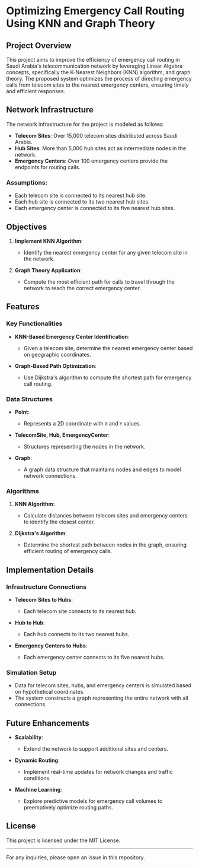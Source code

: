 # Optimizing Emergency Call Routing Using KNN and Graph Theory

## Project Overview

This project aims to improve the efficiency of emergency call routing in Saudi Arabia's telecommunication network by leveraging Linear Algebra concepts, specifically the K-Nearest Neighbors (KNN) algorithm, and graph theory. The proposed system optimizes the process of directing emergency calls from telecom sites to the nearest emergency centers, ensuring timely and efficient responses.

## Network Infrastructure

The network infrastructure for the project is modeled as follows:

- **Telecom Sites**: Over 15,000 telecom sites distributed across Saudi Arabia.
- **Hub Sites**: More than 5,000 hub sites act as intermediate nodes in the network.
- **Emergency Centers**: Over 100 emergency centers provide the endpoints for routing calls.

### Assumptions:

- Each telecom site is connected to its nearest hub site.
- Each hub site is connected to its two nearest hub sites.
- Each emergency center is connected to its five nearest hub sites.

## Objectives

1. **Implement KNN Algorithm**:

   - Identify the nearest emergency center for any given telecom site in the network.

2. **Graph Theory Application**:

   - Compute the most efficient path for calls to travel through the network to reach the correct emergency center.

## Features

### Key Functionalities

- **KNN-Based Emergency Center Identification**:

  - Given a telecom site, determine the nearest emergency center based on geographic coordinates.

- **Graph-Based Path Optimization**:

  - Use Dijkstra's algorithm to compute the shortest path for emergency call routing.

### Data Structures

- **Point**:

  - Represents a 2D coordinate with `X` and `Y` values.

- **TelecomSite, Hub, EmergencyCenter**:

  - Structures representing the nodes in the network.

- **Graph**:

  - A graph data structure that maintains nodes and edges to model network connections.

### Algorithms

1. **KNN Algorithm**:

   - Calculate distances between telecom sites and emergency centers to identify the closest center.

2. **Dijkstra's Algorithm**:

   - Determine the shortest path between nodes in the graph, ensuring efficient routing of emergency calls.

## Implementation Details

### Infrastructure Connections

- **Telecom Sites to Hubs**:

  - Each telecom site connects to its nearest hub.

- **Hub to Hub**:

  - Each hub connects to its two nearest hubs.

- **Emergency Centers to Hubs**:

  - Each emergency center connects to its five nearest hubs.

### Simulation Setup

- Data for telecom sites, hubs, and emergency centers is simulated based on hypothetical coordinates.
- The system constructs a graph representing the entire network with all connections.

## Future Enhancements

- **Scalability**:

  - Extend the network to support additional sites and centers.

- **Dynamic Routing**:

  - Implement real-time updates for network changes and traffic conditions.

- **Machine Learning**:

  - Explore predictive models for emergency call volumes to preemptively optimize routing paths.

## License

This project is licensed under the MIT License.

---

For any inquiries, please open an issue in this repository.

